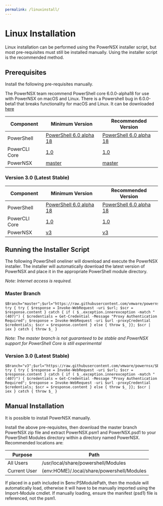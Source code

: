 ```yaml
---
permalink: /linuxinstall/
---
```


# Linux Installation

Linux installation can be performed using the PowerNSX installer script, but most pre-requisites must still be installed manually.  Using the installer script is the recommended method.

## Prerequisites

Install the following pre-requisites manually.

The PowerNSX team recommend PowerShell core 6.0.0-alpha18 for use with PowerNSX on macOS and Linux. There is a Powershell bug in 6.0.0-beta1 that breaks functionality for macOS and Linux. It can be downloaded [here](https://github.com/PowerShell/PowerShell/releases/tag/v6.0.0-alpha.18)

| Component | Minimum Version | Recommended Version |
|-----------|-----------------|---------------------|
| PowerShell| [PowerShell 6.0 alpha 18](https://github.com/PowerShell/PowerShell/releases/tag/v6.0.0-alpha.18)    | [PowerShell 6.0 alpha 18](https://github.com/PowerShell/PowerShell/releases/tag/v6.0.0-alpha.18) |
| PowerCLI Core |  [1.0](https://labs.vmware.com/flings/powercli-core)           | [1.0](https://labs.vmware.com/flings/powercli-core) |
| PowerNSX  | [master](https://github.com/vmware/powernsx/archive/master.zip) | [master](https://github.com/vmware/powernsx/archive/master.zip) |

### Version 3.0 (Latest Stable)

| Component | Minimum Version | Recommended Version |
|-----------|-----------------|---------------------|
| PowerShell| [PowerShell 6.0 alpha 18 ](https://github.com/PowerShell/PowerShell/releases/tag/v6.0.0-alpha.18)    | [PowerShell 6.0 alpha 18 ](https://github.com/PowerShell/PowerShell/releases/tag/v6.0.0-alpha.18) |
| PowerCLI Core |  [1.0](https://labs.vmware.com/flings/powercli-core)           | [1.0](https://labs.vmware.com/flings/powercli-core) |
| PowerNSX  | [v3](https://github.com/vmware/powernsx/archive/v3.zip) | [v3](https://github.com/vmware/powernsx/archive/v3.zip) |

## Running the Installer Script

The following PowerShell oneliner will download and execute the PowerNSX installer.  The installer will automatically download the latest version of PowerNSX and place it in the appropriate PowerShell module directory.

_Note: Internet access is required._

### Master Branch
```
$Branch="master";$url="https://raw.githubusercontent.com/vmware/powernsx/$Branch/PowerNSXInstaller.ps1"; try { try { $response = Invoke-WebRequest -uri $url; $scr = $response.content } catch { if ( $_.exception.innerexception -match "(407)") { $credentials = Get-Credential -Message "Proxy Authentication Required"; $response = Invoke-WebRequest -uri $url -proxyCredential $credentials; $scr = $response.content } else { throw $_ }}; $scr | iex } catch { throw $_ }
```

_Note: The master branch is not guaranteed to be stable and PowerNSX support for PowerShell Core is still experimental_

### Version 3.0 (Latest Stable)

```
$Branch="v3";$url="https://raw.githubusercontent.com/vmware/powernsx/$Branch/PowerNSXInstaller.ps1"; try { try { $response = Invoke-WebRequest -uri $url; $scr = $response.content } catch { if ( $_.exception.innerexception -match "(407)") { $credentials = Get-Credential -Message "Proxy Authentication Required"; $response = Invoke-WebRequest -uri $url -proxyCredential $credentials; $scr = $response.content } else { throw $_ }}; $scr | iex } catch { throw $_ }
```

## Manual Installation

It is possible to install PowerNSX manually.

Install the above pre-requisites, then download the master branch PowerNSX zip file and extract PowerNSX.psm1 and PowerNSX.psd1 to your PowerShell Modules directory within a directory named PowerNSX.  Recommended locations are:

| Purpose  | Path |
|----------|------|
| All Users| /usr/local/share/powershell/Modules |
| Current User | $($env:HOME)/.local/share/powershell/Modules |

If placed in a path included in $env:PSModulePath, then the module will automatically load, otherwise it will have to be manually imported using the Import-Module <path to PowerNSX.psd1> cmdlet.  If manually loading, ensure the manifest (psd1) file is referenced, not the psm1.

